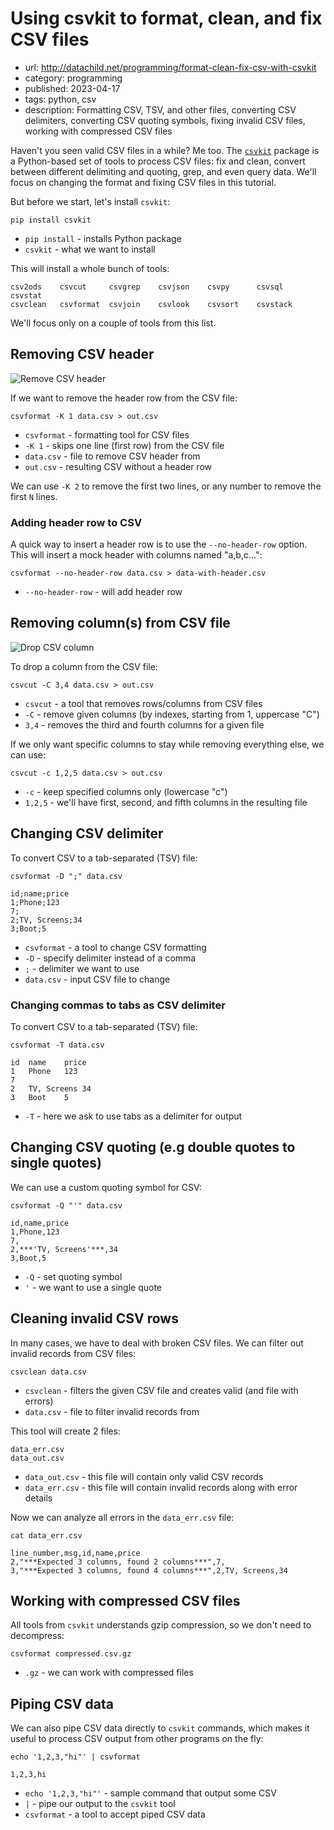 # Using csvkit to format, clean, and fix CSV files
* url: http://datachild.net/programming/format-clean-fix-csv-with-csvkit
* category: programming
* published: 2023-04-17
* tags: python, csv
* description: Formatting CSV, TSV, and other files, converting CSV delimiters, converting CSV quoting symbols, fixing invalid CSV files, working with compressed CSV files

Haven't you seen valid CSV files in a while? Me too.
The [`csvkit`](https://csvkit.readthedocs.io/en/latest/) package is a Python-based set of tools to process CSV files: fix and clean,
convert between different delimiting and quoting, grep, and even query data.
We'll focus on changing the format and fixing CSV files in this tutorial.

But before we start, let's install `csvkit`:

```
pip install csvkit
```
* `pip install` - installs Python package
* `csvkit` - what we want to install

This will install a whole bunch of tools:
```output
csv2ods    csvcut     csvgrep    csvjson    csvpy      csvsql     csvstat    
csvclean   csvformat  csvjoin    csvlook    csvsort    csvstack
```

We'll focus only on a couple of tools from this list.

## Removing CSV header

![Remove CSV header](/articles/remove-csv-header-row.png)

If we want to remove the header row from the CSV file:

```
csvformat -K 1 data.csv > out.csv
```
* `csvformat` - formatting tool for CSV files
* `-K 1` - skips one line (first row) from the CSV file
* `data.csv` - file to remove CSV header from
* `out.csv` - resulting CSV without a header row

We can use `-K 2` to remove the first two lines, or any number to remove the first `N` lines.

### Adding header row to CSV

A quick way to insert a header row is to use the `--no-header-row` option.
This will insert a mock header with columns named "a,b,c...":

```
csvformat --no-header-row data.csv > data-with-header.csv
```
* `--no-header-row` - will add header row

## Removing column(s) from CSV file

![Drop CSV column](/articles/drop-csv-column.png)

To drop a column from the CSV file:

```
csvcut -C 3,4 data.csv > out.csv
```
* `csvcut` - a tool that removes rows/columns from CSV files
* `-C` - remove given columns (by indexes, starting from 1, uppercase "C")
* `3,4` - removes the third and fourth columns for a given file

If we only want specific columns to stay while removing everything else, we can use:

```
csvcut -c 1,2,5 data.csv > out.csv
```
* `-c` - keep specified columns only (lowercase "c")
* `1,2,5` - we'll have first, second, and fifth columns in the resulting file

## Changing CSV delimiter

To convert CSV to a tab-separated (TSV) file:

```
csvformat -D ";" data.csv
```
```output
id;name;price
1;Phone;123
7;
2;TV, Screens;34
3;Boot;5
```
* `csvformat` - a tool to change CSV formatting
* `-D` - specify delimiter instead of a comma
* `;` - delimiter we want to use
* `data.csv` - input CSV file to change

### Changing commas to tabs as CSV delimiter

To convert CSV to a tab-separated (TSV) file:

```
csvformat -T data.csv
```
```output
id	name	price
1	Phone	123
7
2	TV, Screens	34
3	Boot	5
```
* `-T` - here we ask to use tabs as a delimiter for output

## Changing CSV quoting (e.g double quotes to single quotes)

We can use a custom quoting symbol for CSV:
```
csvformat -Q "'" data.csv
```
```output
id,name,price
1,Phone,123
7,
2,***'TV, Screens'***,34
3,Boot,5
```
* `-Q` - set quoting symbol
* `'` - we want to use a single quote

## Cleaning invalid CSV rows

In many cases, we have to deal with broken CSV files.
We can filter out invalid records from CSV files:

```
csvclean data.csv
```
* `csvclean` - filters the given CSV file and creates valid (and file with errors)
* `data.csv` - file to filter invalid records from

This tool will create 2 files:
```
data_err.csv
data_out.csv
```
* `data_out.csv` - this file will contain only valid CSV records
* `data_err.csv` - this file will contain invalid records along with error details

Now we can analyze all errors in the `data_err.csv` file:
```
cat data_err.csv
```
```output
line_number,msg,id,name,price
2,"***Expected 3 columns, found 2 columns***",7,
3,"***Expected 3 columns, found 4 columns***",2,TV, Screens,34
```

## Working with compressed CSV files

All tools from `csvkit` understands gzip compression, so we don't need to decompress:
```
csvformat compressed.csv.gz
```
* `.gz` - we can work with compressed files

## Piping CSV data

We can also pipe CSV data directly to `csvkit` commands, which makes it useful to process CSV output from other programs on the fly:
```
echo '1,2,3,"hi"' | csvformat
```
```output
1,2,3,hi
```
* `echo '1,2,3,"hi"'` - sample command that output some CSV
* `|` - pipe our output to the `csvkit` tool
* `csvformat` - a tool to accept piped CSV data
